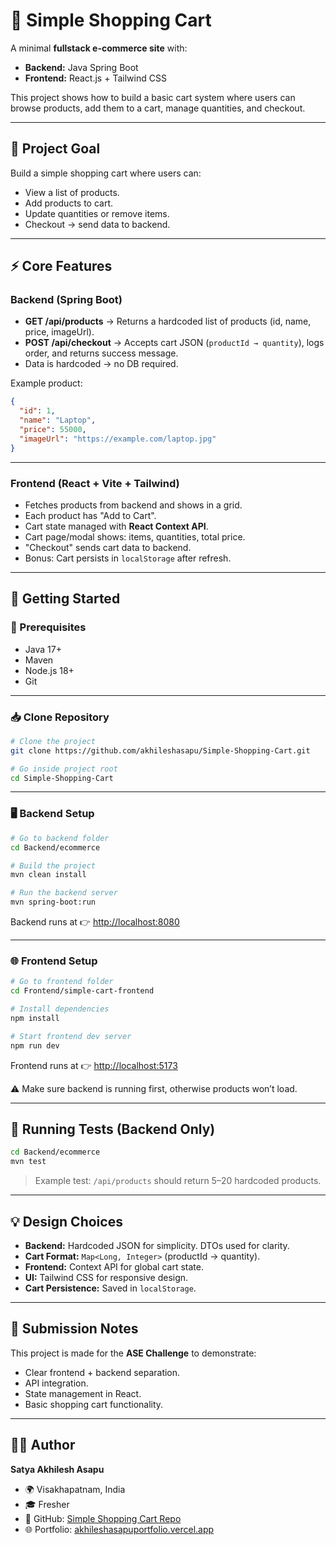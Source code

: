 # 🛒 Simple Shopping Cart

A minimal **fullstack e-commerce site** with:

* **Backend:** Java Spring Boot
* **Frontend:** React.js + Tailwind CSS

This project shows how to build a basic cart system where users can browse products, add them to a cart, manage quantities, and checkout.

---

## 🎯 Project Goal

Build a simple shopping cart where users can:

* View a list of products.
* Add products to cart.
* Update quantities or remove items.
* Checkout → send data to backend.

---

## ⚡ Core Features

### Backend (Spring Boot)

* **GET /api/products** → Returns a hardcoded list of products (id, name, price, imageUrl).
* **POST /api/checkout** → Accepts cart JSON (`productId → quantity`), logs order, and returns success message.
* Data is hardcoded → no DB required.

Example product:

```json
{
  "id": 1,
  "name": "Laptop",
  "price": 55000,
  "imageUrl": "https://example.com/laptop.jpg"
}
```

---

### Frontend (React + Vite + Tailwind)

* Fetches products from backend and shows in a grid.
* Each product has "Add to Cart".
* Cart state managed with **React Context API**.
* Cart page/modal shows: items, quantities, total price.
* "Checkout" sends cart data to backend.
* Bonus: Cart persists in `localStorage` after refresh.

---

## 🚀 Getting Started

### 🔧 Prerequisites

* Java 17+
* Maven
* Node.js 18+
* Git

---

### 📥 Clone Repository

```bash
# Clone the project
git clone https://github.com/akhileshasapu/Simple-Shopping-Cart.git

# Go inside project root
cd Simple-Shopping-Cart
```

---

### 🖥️ Backend Setup

```bash
# Go to backend folder
cd Backend/ecommerce

# Build the project
mvn clean install

# Run the backend server
mvn spring-boot:run
```

Backend runs at 👉 [http://localhost:8080](http://localhost:8080)

---

### 🌐 Frontend Setup

```bash
# Go to frontend folder
cd Frontend/simple-cart-frontend

# Install dependencies
npm install

# Start frontend dev server
npm run dev
```

Frontend runs at 👉 [http://localhost:5173](http://localhost:5173)

⚠️ Make sure backend is running first, otherwise products won’t load.

---

## 🧪 Running Tests (Backend Only)

```bash
cd Backend/ecommerce
mvn test
```

> Example test: `/api/products` should return 5–20 hardcoded products.

---

## 💡 Design Choices

* **Backend:** Hardcoded JSON for simplicity. DTOs used for clarity.
* **Cart Format:** `Map<Long, Integer>` (productId → quantity).
* **Frontend:** Context API for global cart state.
* **UI:** Tailwind CSS for responsive design.
* **Cart Persistence:** Saved in `localStorage`.

---

## 📌 Submission Notes

This project is made for the **ASE Challenge** to demonstrate:

* Clear frontend + backend separation.
* API integration.
* State management in React.
* Basic shopping cart functionality.

---

## 👨‍💻 Author

**Satya Akhilesh Asapu**

* 🌍 Visakhapatnam, India
* 🎓 Fresher
* 🔗 GitHub: [Simple Shopping Cart Repo](https://github.com/akhileshasapu/Simple-Shopping-Cart)
* 🌐 Portfolio: [akhileshasapuportfolio.vercel.app](https://akhileshasapuportfolio.vercel.app)
